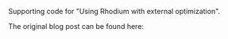 Supporting code for "Using Rhodium with external optimization". 

The original blog post can be found here: 
